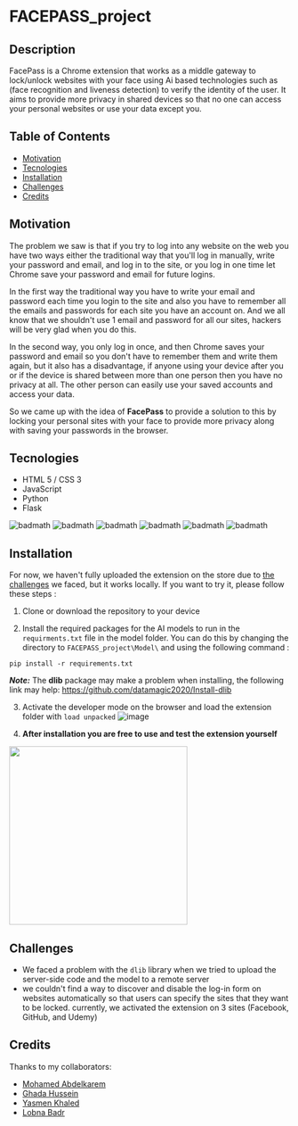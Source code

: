 # FACEPASS_project

## Description

FacePass is a Chrome extension that works as a middle gateway to lock/unlock websites with your face using Ai based technologies such as (face recognition and liveness detection) to verify the identity of the user. It aims to provide more privacy in shared devices so that no one can access your personal websites or use your data except you.

## Table of Contents

- [Motivation](#motivation)
- [Tecnologies](#tecnologies)
- [Installation](#installation)
- [Challenges](#challenges)
- [Credits](#credits)

## Motivation

The problem we saw is that if you try to log into any website on the web you have two ways either the traditional way that you'll log in manually, write your password and email, and log in to the site, or you log in one time let Chrome save your password and email for future logins.

In the first way the traditional way you have to write your email and password each time you login to the site and also you have to remember all the emails and passwords for each site you have an account on. And we all know that we shouldn't use 1 email and password for all our sites, hackers will be very glad when you do this.

In the second way, you only log in once, and then Chrome saves your password and email so you don't have to remember them and write them again, but it also has a disadvantage, if anyone using your device after you or if the device is shared between more than one person then you have no privacy at all. The other person can easily use your saved accounts and access your data.

So we came up with the idea of **FacePass** to provide a solution to this by locking your personal sites with your face to provide more privacy along with saving your passwords in the browser.

## Tecnologies 
- HTML 5 / CSS 3
- JavaScript
- Python
- Flask

![badmath](https://img.shields.io/badge/Flask-000000?style=for-the-badge&logo=flask&logoColor=white)
![badmath](https://img.shields.io/badge/Jupyter-F37626.svg?&style=for-the-badge&logo=Jupyter&logoColor=white)
![badmath](https://img.shields.io/badge/JavaScript-323330?style=for-the-badge&logo=javascript&logoColor=F7DF1E)
![badmath](https://img.shields.io/badge/HTML5-E34F26?style=for-the-badge&logo=html5&logoColor=white)
![badmath](https://img.shields.io/badge/CSS3-1572B6?style=for-the-badge&logo=css3&logoColor=white)
![badmath](https://img.shields.io/badge/Python-FFD43B?style=for-the-badge&logo=python&logoColor=blue)

## Installation

For now, we haven't fully uploaded the extension on the store due to [the challenges](#challenges) we faced, but it works locally. If you want to try it, please follow these steps :

1. Clone or download the repository to your device 

2. Install the required packages for the AI models to run in the `requirments.txt` file in the model folder. You can do this by changing the directory to `FACEPASS_project\Model\` and using the following command :

```
pip install -r requirements.txt
```
***Note:*** The **dlib** package may make a problem when installing, the following link may help: https://github.com/datamagic2020/Install-dlib

3. Activate the developer mode on the browser and load the extension folder with `load unpacked`
![image](https://github.com/sakr2000/FACEPASS_project/assets/82780472/bff4fac9-5f85-433b-b3df-718d7f22049f)


4. **After installation you are free to use and test the extension yourself**
<div>
  <img src="https://github.com/sakr2000/FACEPASS_project/assets/82780472/4b6b6cdf-89d5-4d5e-957c-4e6e3c13592c" style="width:320px">
</div>


## Challenges

- We faced a problem with the ` dlib ` library when we tried to upload the server-side code and the model to a remote server
- we couldn't find a way to discover and disable the log-in form on websites automatically so that users can specify the sites that they want to be locked. currently, we activated the extension on 3 sites (Facebook, GitHub, and Udemy)

## Credits

Thanks to my collaborators: 
* [Mohamed Abdelkarem](https://github.com/Mohamed-Abdelkarem)
* [Ghada Hussein](https://github.com/ghada29)
* [Yasmen Khaled](https://github.com/YasmenKhaled)
* [Lobna Badr](https://github.com/lobnabadr)

